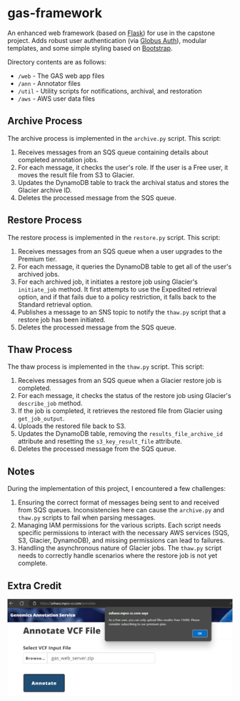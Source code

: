 # gas-framework
An enhanced web framework (based on [Flask](http://flask.pocoo.org/)) for use in the capstone project. Adds robust user authentication (via [Globus Auth](https://docs.globus.org/api/auth)), modular templates, and some simple styling based on [Bootstrap](http://getbootstrap.com/).

Directory contents are as follows:
* `/web` - The GAS web app files
* `/ann` - Annotator files
* `/util` - Utility scripts for notifications, archival, and restoration
* `/aws` - AWS user data files

## Archive Process

The archive process is implemented in the `archive.py` script. This script:

1. Receives messages from an SQS queue containing details about completed annotation jobs.
2. For each message, it checks the user's role. If the user is a Free user, it moves the result file from S3 to Glacier.
3. Updates the DynamoDB table to track the archival status and stores the Glacier archive ID.
4. Deletes the processed message from the SQS queue.

## Restore Process

The restore process is implemented in the `restore.py` script. This script:

1. Receives messages from an SQS queue when a user upgrades to the Premium tier.
2. For each message, it queries the DynamoDB table to get all of the user's archived jobs.
3. For each archived job, it initiates a restore job using Glacier's `initiate_job` method. It first attempts to use the Expedited retrieval option, and if that fails due to a policy restriction, it falls back to the Standard retrieval option.
4. Publishes a message to an SNS topic to notify the `thaw.py` script that a restore job has been initiated.
5. Deletes the processed message from the SQS queue.

## Thaw Process

The thaw process is implemented in the `thaw.py` script. This script:

1. Receives messages from an SQS queue when a Glacier restore job is completed.
2. For each message, it checks the status of the restore job using Glacier's `describe_job` method.
3. If the job is completed, it retrieves the restored file from Glacier using `get_job_output`.
4. Uploads the restored file back to S3.
5. Updates the DynamoDB table, removing the `results_file_archive_id` attribute and resetting the `s3_key_result_file` attribute.
6. Deletes the processed message from the SQS queue.

## Notes

During the implementation of this project, I encountered a few challenges:

1. Ensuring the correct format of messages being sent to and received from SQS queues. Inconsistencies here can cause the `archive.py` and `thaw.py` scripts to fail when parsing messages.
2. Managing IAM permissions for the various scripts. Each script needs specific permissions to interact with the necessary AWS services (SQS, S3, Glacier, DynamoDB), and missing permissions can lead to failures.
3. Handling the asynchronous nature of Glacier jobs. The `thaw.py` script needs to correctly handle scenarios where the restore job is not yet complete.

## Extra Credit
![alt text](image.png)